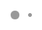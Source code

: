 
<!DOCTYPE html>


<html>
  <head>
    <meta charset="utf-8"><script type="text/javascript">(window.NREUM||(NREUM={})).init={ajax:{deny_list:["bam.nr-data.net"]}};(window.NREUM||(NREUM={})).loader_config={xpid:"UAQDVFVRGwEAXVlbBAg=",licenseKey:"8d5fb92f6e",applicationID:"2098939"};window.NREUM||(NREUM={}),__nr_require=function(t,e,n){function r(n){if(!e[n]){var i=e[n]={exports:{}};t[n][0].call(i.exports,function(e){var i=t[n][1][e];return r(i||e)},i,i.exports)}return e[n].exports}if("function"==typeof __nr_require)return __nr_require;for(var i=0;i<n.length;i++)r(n[i]);return r}({1:[function(t,e,n){function r(t){try{s.console&&console.log(t)}catch(e){}}var i,o=t("ee"),a=t(27),s={};try{i=localStorage.getItem("__nr_flags").split(","),console&&"function"==typeof console.log&&(s.console=!0,i.indexOf("dev")!==-1&&(s.dev=!0),i.indexOf("nr_dev")!==-1&&(s.nrDev=!0))}catch(c){}s.nrDev&&o.on("internal-error",function(t){r(t.stack)}),s.dev&&o.on("fn-err",function(t,e,n){r(n.stack)}),s.dev&&(r("NR AGENT IN DEVELOPMENT MODE"),r("flags: "+a(s,function(t,e){return t}).join(", ")))},{}],2:[function(t,e,n){function r(t,e,n,r,s){try{p?p-=1:i(s||new UncaughtException(t,e,n),!0)}catch(f){try{o("ierr",[f,c.now(),!0])}catch(d){}}return"function"==typeof u&&u.apply(this,a(arguments))}function UncaughtException(t,e,n){this.message=t||"Uncaught error with no additional information",this.sourceURL=e,this.line=n}function i(t,e){var n=e?null:c.now();o("err",[t,n])}var o=t("handle"),a=t(28),s=t("ee"),c=t("loader"),f=t("gos"),u=window.onerror,d=!1,l="nr@seenError";if(!c.disabled){var p=0;c.features.err=!0,t(1),window.onerror=r;try{throw new Error}catch(h){"stack"in h&&(t(10),t(9),"addEventListener"in window&&t(6),c.xhrWrappable&&t(11),d=!0)}s.on("fn-start",function(t,e,n){d&&(p+=1)}),s.on("fn-err",function(t,e,n){d&&!n[l]&&(f(n,l,function(){return!0}),this.thrown=!0,i(n))}),s.on("fn-end",function(){d&&!this.thrown&&p>0&&(p-=1)}),s.on("internal-error",function(t){o("ierr",[t,c.now(),!0])})}},{}],3:[function(t,e,n){var r=t("loader");r.disabled||(r.features.ins=!0)},{}],4:[function(t,e,n){function r(){var t=new PerformanceObserver(function(t,e){var n=t.getEntries();s(v,[n])});try{t.observe({entryTypes:["resource"]})}catch(e){}}function i(t){if(s(v,[window.performance.getEntriesByType(w)]),window.performance["c"+l])try{window.performance[h](m,i,!1)}catch(t){}else try{window.performance[h]("webkit"+m,i,!1)}catch(t){}}function o(t){}if(window.performance&&window.performance.timing&&window.performance.getEntriesByType){var a=t("ee"),s=t("handle"),c=t(10),f=t(9),u=t(5),d=t(19),l="learResourceTimings",p="addEventListener",h="removeEventListener",m="resourcetimingbufferfull",v="bstResource",w="resource",g="-start",y="-end",x="fn"+g,b="fn"+y,E="bstTimer",R="pushState",S=t("loader");if(!S.disabled){S.features.stn=!0,t(8),"addEventListener"in window&&t(6);var O=NREUM.o.EV;a.on(x,function(t,e){var n=t[0];n instanceof O&&(this.bstStart=S.now())}),a.on(b,function(t,e){var n=t[0];n instanceof O&&s("bst",[n,e,this.bstStart,S.now()])}),c.on(x,function(t,e,n){this.bstStart=S.now(),this.bstType=n}),c.on(b,function(t,e){s(E,[e,this.bstStart,S.now(),this.bstType])}),f.on(x,function(){this.bstStart=S.now()}),f.on(b,function(t,e){s(E,[e,this.bstStart,S.now(),"requestAnimationFrame"])}),a.on(R+g,function(t){this.time=S.now(),this.startPath=location.pathname+location.hash}),a.on(R+y,function(t){s("bstHist",[location.pathname+location.hash,this.startPath,this.time])}),u()?(s(v,[window.performance.getEntriesByType("resource")]),r()):p in window.performance&&(window.performance["c"+l]?window.performance[p](m,i,d(!1)):window.performance[p]("webkit"+m,i,d(!1))),document[p]("scroll",o,d(!1)),document[p]("keypress",o,d(!1)),document[p]("click",o,d(!1))}}},{}],5:[function(t,e,n){e.exports=function(){return"PerformanceObserver"in window&&"function"==typeof window.PerformanceObserver}},{}],6:[function(t,e,n){function r(t){for(var e=t;e&&!e.hasOwnProperty(u);)e=Object.getPrototypeOf(e);e&&i(e)}function i(t){s.inPlace(t,[u,d],"-",o)}function o(t,e){return t[1]}var a=t("ee").get("events"),s=t("wrap-function")(a,!0),c=t("gos"),f=XMLHttpRequest,u="addEventListener",d="removeEventListener";e.exports=a,"getPrototypeOf"in Object?(r(document),r(window),r(f.prototype)):f.prototype.hasOwnProperty(u)&&(i(window),i(f.prototype)),a.on(u+"-start",function(t,e){var n=t[1];if(null!==n&&("function"==typeof n||"object"==typeof n)){var r=c(n,"nr@wrapped",function(){function t(){if("function"==typeof n.handleEvent)return n.handleEvent.apply(n,arguments)}var e={object:t,"function":n}[typeof n];return e?s(e,"fn-",null,e.name||"anonymous"):n});this.wrapped=t[1]=r}}),a.on(d+"-start",function(t){t[1]=this.wrapped||t[1]})},{}],7:[function(t,e,n){function r(t,e,n){var r=t[e];"function"==typeof r&&(t[e]=function(){var t=o(arguments),e={};i.emit(n+"before-start",[t],e);var a;e[m]&&e[m].dt&&(a=e[m].dt);var s=r.apply(this,t);return i.emit(n+"start",[t,a],s),s.then(function(t){return i.emit(n+"end",[null,t],s),t},function(t){throw i.emit(n+"end",[t],s),t})})}var i=t("ee").get("fetch"),o=t(28),a=t(27);e.exports=i;var s=window,c="fetch-",f=c+"body-",u=["arrayBuffer","blob","json","text","formData"],d=s.Request,l=s.Response,p=s.fetch,h="prototype",m="nr@context";d&&l&&p&&(a(u,function(t,e){r(d[h],e,f),r(l[h],e,f)}),r(s,"fetch",c),i.on(c+"end",function(t,e){var n=this;if(e){var r=e.headers.get("content-length");null!==r&&(n.rxSize=r),i.emit(c+"done",[null,e],n)}else i.emit(c+"done",[t],n)}))},{}],8:[function(t,e,n){var r=t("ee").get("history"),i=t("wrap-function")(r);e.exports=r;var o=window.history&&window.history.constructor&&window.history.constructor.prototype,a=window.history;o&&o.pushState&&o.replaceState&&(a=o),i.inPlace(a,["pushState","replaceState"],"-")},{}],9:[function(t,e,n){var r=t("ee").get("raf"),i=t("wrap-function")(r),o="equestAnimationFrame";e.exports=r,i.inPlace(window,["r"+o,"mozR"+o,"webkitR"+o,"msR"+o],"raf-"),r.on("raf-start",function(t){t[0]=i(t[0],"fn-")})},{}],10:[function(t,e,n){function r(t,e,n){t[0]=a(t[0],"fn-",null,n)}function i(t,e,n){this.method=n,this.timerDuration=isNaN(t[1])?0:+t[1],t[0]=a(t[0],"fn-",this,n)}var o=t("ee").get("timer"),a=t("wrap-function")(o),s="setTimeout",c="setInterval",f="clearTimeout",u="-start",d="-";e.exports=o,a.inPlace(window,[s,"setImmediate"],s+d),a.inPlace(window,[c],c+d),a.inPlace(window,[f,"clearImmediate"],f+d),o.on(c+u,r),o.on(s+u,i)},{}],11:[function(t,e,n){function r(t,e){d.inPlace(e,["onreadystatechange"],"fn-",s)}function i(){var t=this,e=u.context(t);t.readyState>3&&!e.resolved&&(e.resolved=!0,u.emit("xhr-resolved",[],t)),d.inPlace(t,y,"fn-",s)}function o(t){x.push(t),m&&(E?E.then(a):w?w(a):(R=-R,S.data=R))}function a(){for(var t=0;t<x.length;t++)r([],x[t]);x.length&&(x=[])}function s(t,e){return e}function c(t,e){for(var n in t)e[n]=t[n];return e}t(6);var f=t("ee"),u=f.get("xhr"),d=t("wrap-function")(u),l=t(19),p=NREUM.o,h=p.XHR,m=p.MO,v=p.PR,w=p.SI,g="readystatechange",y=["onload","onerror","onabort","onloadstart","onloadend","onprogress","ontimeout"],x=[];e.exports=u;var b=window.XMLHttpRequest=function(t){var e=new h(t);try{u.emit("new-xhr",[e],e),e.addEventListener(g,i,l(!1))}catch(n){try{u.emit("internal-error",[n])}catch(r){}}return e};if(c(h,b),b.prototype=h.prototype,d.inPlace(b.prototype,["open","send"],"-xhr-",s),u.on("send-xhr-start",function(t,e){r(t,e),o(e)}),u.on("open-xhr-start",r),m){var E=v&&v.resolve();if(!w&&!v){var R=1,S=document.createTextNode(R);new m(a).observe(S,{characterData:!0})}}else f.on("fn-end",function(t){t[0]&&t[0].type===g||a()})},{}],12:[function(t,e,n){function r(t){if(!s(t))return null;var e=window.NREUM;if(!e.loader_config)return null;var n=(e.loader_config.accountID||"").toString()||null,r=(e.loader_config.agentID||"").toString()||null,f=(e.loader_config.trustKey||"").toString()||null;if(!n||!r)return null;var h=p.generateSpanId(),m=p.generateTraceId(),v=Date.now(),w={spanId:h,traceId:m,timestamp:v};return(t.sameOrigin||c(t)&&l())&&(w.traceContextParentHeader=i(h,m),w.traceContextStateHeader=o(h,v,n,r,f)),(t.sameOrigin&&!u()||!t.sameOrigin&&c(t)&&d())&&(w.newrelicHeader=a(h,m,v,n,r,f)),w}function i(t,e){return"00-"+e+"-"+t+"-01"}function o(t,e,n,r,i){var o=0,a="",s=1,c="",f="";return i+"@nr="+o+"-"+s+"-"+n+"-"+r+"-"+t+"-"+a+"-"+c+"-"+f+"-"+e}function a(t,e,n,r,i,o){var a="btoa"in window&&"function"==typeof window.btoa;if(!a)return null;var s={v:[0,1],d:{ty:"Browser",ac:r,ap:i,id:t,tr:e,ti:n}};return o&&r!==o&&(s.d.tk=o),btoa(JSON.stringify(s))}function s(t){return f()&&c(t)}function c(t){var e=!1,n={};if("init"in NREUM&&"distributed_tracing"in NREUM.init&&(n=NREUM.init.distributed_tracing),t.sameOrigin)e=!0;else if(n.allowed_origins instanceof Array)for(var r=0;r<n.allowed_origins.length;r++){var i=h(n.allowed_origins[r]);if(t.hostname===i.hostname&&t.protocol===i.protocol&&t.port===i.port){e=!0;break}}return e}function f(){return"init"in NREUM&&"distributed_tracing"in NREUM.init&&!!NREUM.init.distributed_tracing.enabled}function u(){return"init"in NREUM&&"distributed_tracing"in NREUM.init&&!!NREUM.init.distributed_tracing.exclude_newrelic_header}function d(){return"init"in NREUM&&"distributed_tracing"in NREUM.init&&NREUM.init.distributed_tracing.cors_use_newrelic_header!==!1}function l(){return"init"in NREUM&&"distributed_tracing"in NREUM.init&&!!NREUM.init.distributed_tracing.cors_use_tracecontext_headers}var p=t(24),h=t(14);e.exports={generateTracePayload:r,shouldGenerateTrace:s}},{}],13:[function(t,e,n){function r(t){var e=this.params,n=this.metrics;if(!this.ended){this.ended=!0;for(var r=0;r<l;r++)t.removeEventListener(d[r],this.listener,!1);return e.protocol&&"data"===e.protocol?void g("Ajax/DataUrl/Excluded"):void(e.aborted||(n.duration=a.now()-this.startTime,this.loadCaptureCalled||4!==t.readyState?null==e.status&&(e.status=0):o(this,t),n.cbTime=this.cbTime,s("xhr",[e,n,this.startTime,this.endTime,"xhr"],this)))}}function i(t,e){var n=c(e),r=t.params;r.hostname=n.hostname,r.port=n.port,r.protocol=n.protocol,r.host=n.hostname+":"+n.port,r.pathname=n.pathname,t.parsedOrigin=n,t.sameOrigin=n.sameOrigin}function o(t,e){t.params.status=e.status;var n=v(e,t.lastSize);if(n&&(t.metrics.rxSize=n),t.sameOrigin){var r=e.getResponseHeader("X-NewRelic-App-Data");r&&(t.params.cat=r.split(", ").pop())}t.loadCaptureCalled=!0}var a=t("loader");if(a.xhrWrappable&&!a.disabled){var s=t("handle"),c=t(14),f=t(12).generateTracePayload,u=t("ee"),d=["load","error","abort","timeout"],l=d.length,p=t("id"),h=t(20),m=t(18),v=t(15),w=t(19),g=t(21).recordSupportability,y=NREUM.o.REQ,x=window.XMLHttpRequest;a.features.xhr=!0,t(11),t(7),u.on("new-xhr",function(t){var e=this;e.totalCbs=0,e.called=0,e.cbTime=0,e.end=r,e.ended=!1,e.xhrGuids={},e.lastSize=null,e.loadCaptureCalled=!1,e.params=this.params||{},e.metrics=this.metrics||{},t.addEventListener("load",function(n){o(e,t)},w(!1)),h&&(h>34||h<10)||t.addEventListener("progress",function(t){e.lastSize=t.loaded},w(!1))}),u.on("open-xhr-start",function(t){this.params={method:t[0]},i(this,t[1]),this.metrics={}}),u.on("open-xhr-end",function(t,e){"loader_config"in NREUM&&"xpid"in NREUM.loader_config&&this.sameOrigin&&e.setRequestHeader("X-NewRelic-ID",NREUM.loader_config.xpid);var n=f(this.parsedOrigin);if(n){var r=!1;n.newrelicHeader&&(e.setRequestHeader("newrelic",n.newrelicHeader),r=!0),n.traceContextParentHeader&&(e.setRequestHeader("traceparent",n.traceContextParentHeader),n.traceContextStateHeader&&e.setRequestHeader("tracestate",n.traceContextStateHeader),r=!0),r&&(this.dt=n)}}),u.on("send-xhr-start",function(t,e){var n=this.metrics,r=t[0],i=this;if(n&&r){var o=m(r);o&&(n.txSize=o)}this.startTime=a.now(),this.listener=function(t){try{"abort"!==t.type||i.loadCaptureCalled||(i.params.aborted=!0),("load"!==t.type||i.called===i.totalCbs&&(i.onloadCalled||"function"!=typeof e.onload))&&i.end(e)}catch(n){try{u.emit("internal-error",[n])}catch(r){}}};for(var s=0;s<l;s++)e.addEventListener(d[s],this.listener,w(!1))}),u.on("xhr-cb-time",function(t,e,n){this.cbTime+=t,e?this.onloadCalled=!0:this.called+=1,this.called!==this.totalCbs||!this.onloadCalled&&"function"==typeof n.onload||this.end(n)}),u.on("xhr-load-added",function(t,e){var n=""+p(t)+!!e;this.xhrGuids&&!this.xhrGuids[n]&&(this.xhrGuids[n]=!0,this.totalCbs+=1)}),u.on("xhr-load-removed",function(t,e){var n=""+p(t)+!!e;this.xhrGuids&&this.xhrGuids[n]&&(delete this.xhrGuids[n],this.totalCbs-=1)}),u.on("xhr-resolved",function(){this.endTime=a.now()}),u.on("addEventListener-end",function(t,e){e instanceof x&&"load"===t[0]&&u.emit("xhr-load-added",[t[1],t[2]],e)}),u.on("removeEventListener-end",function(t,e){e instanceof x&&"load"===t[0]&&u.emit("xhr-load-removed",[t[1],t[2]],e)}),u.on("fn-start",function(t,e,n){e instanceof x&&("onload"===n&&(this.onload=!0),("load"===(t[0]&&t[0].type)||this.onload)&&(this.xhrCbStart=a.now()))}),u.on("fn-end",function(t,e){this.xhrCbStart&&u.emit("xhr-cb-time",[a.now()-this.xhrCbStart,this.onload,e],e)}),u.on("fetch-before-start",function(t){function e(t,e){var n=!1;return e.newrelicHeader&&(t.set("newrelic",e.newrelicHeader),n=!0),e.traceContextParentHeader&&(t.set("traceparent",e.traceContextParentHeader),e.traceContextStateHeader&&t.set("tracestate",e.traceContextStateHeader),n=!0),n}var n,r=t[1]||{};"string"==typeof t[0]?n=t[0]:t[0]&&t[0].url?n=t[0].url:window.URL&&t[0]&&t[0]instanceof URL&&(n=t[0].href),n&&(this.parsedOrigin=c(n),this.sameOrigin=this.parsedOrigin.sameOrigin);var i=f(this.parsedOrigin);if(i&&(i.newrelicHeader||i.traceContextParentHeader))if("string"==typeof t[0]||window.URL&&t[0]&&t[0]instanceof URL){var o={};for(var a in r)o[a]=r[a];o.headers=new Headers(r.headers||{}),e(o.headers,i)&&(this.dt=i),t.length>1?t[1]=o:t.push(o)}else t[0]&&t[0].headers&&e(t[0].headers,i)&&(this.dt=i)}),u.on("fetch-start",function(t,e){this.params={},this.metrics={},this.startTime=a.now(),this.dt=e,t.length>=1&&(this.target=t[0]),t.length>=2&&(this.opts=t[1]);var n,r=this.opts||{},o=this.target;if("string"==typeof o?n=o:"object"==typeof o&&o instanceof y?n=o.url:window.URL&&"object"==typeof o&&o instanceof URL&&(n=o.href),i(this,n),"data"!==this.params.protocol){var s=(""+(o&&o instanceof y&&o.method||r.method||"GET")).toUpperCase();this.params.method=s,this.txSize=m(r.body)||0}}),u.on("fetch-done",function(t,e){if(this.endTime=a.now(),this.params||(this.params={}),"data"===this.params.protocol)return void g("Ajax/DataUrl/Excluded");this.params.status=e?e.status:0;var n;"string"==typeof this.rxSize&&this.rxSize.length>0&&(n=+this.rxSize);var r={txSize:this.txSize,rxSize:n,duration:a.now()-this.startTime};s("xhr",[this.params,r,this.startTime,this.endTime,"fetch"],this)})}},{}],14:[function(t,e,n){var r={};e.exports=function(t){if(t in r)return r[t];if(0===(t||"").indexOf("data:"))return{protocol:"data"};var e=document.createElement("a"),n=window.location,i={};e.href=t,i.port=e.port;var o=e.href.split("://");!i.port&&o[1]&&(i.port=o[1].split("/")[0].split("@").pop().split(":")[1]),i.port&&"0"!==i.port||(i.port="https"===o[0]?"443":"80"),i.hostname=e.hostname||n.hostname,i.pathname=e.pathname,i.protocol=o[0],"/"!==i.pathname.charAt(0)&&(i.pathname="/"+i.pathname);var a=!e.protocol||":"===e.protocol||e.protocol===n.protocol,s=e.hostname===document.domain&&e.port===n.port;return i.sameOrigin=a&&(!e.hostname||s),"/"===i.pathname&&(r[t]=i),i}},{}],15:[function(t,e,n){function r(t,e){var n=t.responseType;return"json"===n&&null!==e?e:"arraybuffer"===n||"blob"===n||"json"===n?i(t.response):"text"===n||""===n||void 0===n?i(t.responseText):void 0}var i=t(18);e.exports=r},{}],16:[function(t,e,n){function r(){}function i(t,e,n,r){return function(){return u.recordSupportability("API/"+e+"/called"),o(t+e,[f.now()].concat(s(arguments)),n?null:this,r),n?void 0:this}}var o=t("handle"),a=t(27),s=t(28),c=t("ee").get("tracer"),f=t("loader"),u=t(21),d=NREUM;"undefined"==typeof window.newrelic&&(newrelic=d);var l=["setPageViewName","setCustomAttribute","setErrorHandler","finished","addToTrace","inlineHit","addRelease"],p="api-",h=p+"ixn-";a(l,function(t,e){d[e]=i(p,e,!0,"api")}),d.addPageAction=i(p,"addPageAction",!0),d.setCurrentRouteName=i(p,"routeName",!0),e.exports=newrelic,d.interaction=function(){return(new r).get()};var m=r.prototype={createTracer:function(t,e){var n={},r=this,i="function"==typeof e;return o(h+"tracer",[f.now(),t,n],r),function(){if(c.emit((i?"":"no-")+"fn-start",[f.now(),r,i],n),i)try{return e.apply(this,arguments)}catch(t){throw c.emit("fn-err",[arguments,this,t],n),t}finally{c.emit("fn-end",[f.now()],n)}}}};a("actionText,setName,setAttribute,save,ignore,onEnd,getContext,end,get".split(","),function(t,e){m[e]=i(h,e)}),newrelic.noticeError=function(t,e){"string"==typeof t&&(t=new Error(t)),u.recordSupportability("API/noticeError/called"),o("err",[t,f.now(),!1,e])}},{}],17:[function(t,e,n){function r(t){if(NREUM.init){for(var e=NREUM.init,n=t.split("."),r=0;r<n.length-1;r++)if(e=e[n[r]],"object"!=typeof e)return;return e=e[n[n.length-1]]}}e.exports={getConfiguration:r}},{}],18:[function(t,e,n){e.exports=function(t){if("string"==typeof t&&t.length)return t.length;if("object"==typeof t){if("undefined"!=typeof ArrayBuffer&&t instanceof ArrayBuffer&&t.byteLength)return t.byteLength;if("undefined"!=typeof Blob&&t instanceof Blob&&t.size)return t.size;if(!("undefined"!=typeof FormData&&t instanceof FormData))try{return JSON.stringify(t).length}catch(e){return}}}},{}],19:[function(t,e,n){var r=!1;try{var i=Object.defineProperty({},"passive",{get:function(){r=!0}});window.addEventListener("testPassive",null,i),window.removeEventListener("testPassive",null,i)}catch(o){}e.exports=function(t){return r?{passive:!0,capture:!!t}:!!t}},{}],20:[function(t,e,n){var r=0,i=navigator.userAgent.match(/Firefox[\/\s](\d+\.\d+)/);i&&(r=+i[1]),e.exports=r},{}],21:[function(t,e,n){function r(t,e){var n=[a,t,{name:t},e];return o("storeMetric",n,null,"api"),n}function i(t,e){var n=[s,t,{name:t},e];return o("storeEventMetrics",n,null,"api"),n}var o=t("handle"),a="sm",s="cm";e.exports={constants:{SUPPORTABILITY_METRIC:a,CUSTOM_METRIC:s},recordSupportability:r,recordCustom:i}},{}],22:[function(t,e,n){function r(){return s.exists&&performance.now?Math.round(performance.now()):(o=Math.max((new Date).getTime(),o))-a}function i(){return o}var o=(new Date).getTime(),a=o,s=t(29);e.exports=r,e.exports.offset=a,e.exports.getLastTimestamp=i},{}],23:[function(t,e,n){function r(t,e){var n=t.getEntries();n.forEach(function(t){"first-paint"===t.name?p("timing",["fp",Math.floor(t.startTime)]):"first-contentful-paint"===t.name&&p("timing",["fcp",Math.floor(t.startTime)])})}function i(t,e){var n=t.getEntries();if(n.length>0){var r=n[n.length-1];if(f&&f<r.startTime)return;var i=[r],o=a({});o&&i.push(o),p("lcp",i)}}function o(t){t.getEntries().forEach(function(t){t.hadRecentInput||p("cls",[t])})}function a(t){var e=navigator.connection||navigator.mozConnection||navigator.webkitConnection;if(e)return e.type&&(t["net-type"]=e.type),e.effectiveType&&(t["net-etype"]=e.effectiveType),e.rtt&&(t["net-rtt"]=e.rtt),e.downlink&&(t["net-dlink"]=e.downlink),t}function s(t){if(t instanceof w&&!y){var e=Math.round(t.timeStamp),n={type:t.type};a(n),e<=h.now()?n.fid=h.now()-e:e>h.offset&&e<=Date.now()?(e-=h.offset,n.fid=h.now()-e):e=h.now(),y=!0,p("timing",["fi",e,n])}}function c(t){"hidden"===t&&(f=h.now(),p("pageHide",[f]))}if(!("init"in NREUM&&"page_view_timing"in NREUM.init&&"enabled"in NREUM.init.page_view_timing&&NREUM.init.page_view_timing.enabled===!1)){var f,u,d,l,p=t("handle"),h=t("loader"),m=t(26),v=t(19),w=NREUM.o.EV;if("PerformanceObserver"in window&&"function"==typeof window.PerformanceObserver){u=new PerformanceObserver(r);try{u.observe({entryTypes:["paint"]})}catch(g){}d=new PerformanceObserver(i);try{d.observe({entryTypes:["largest-contentful-paint"]})}catch(g){}l=new PerformanceObserver(o);try{l.observe({type:"layout-shift",buffered:!0})}catch(g){}}if("addEventListener"in document){var y=!1,x=["click","keydown","mousedown","pointerdown","touchstart"];x.forEach(function(t){document.addEventListener(t,s,v(!1))})}m(c)}},{}],24:[function(t,e,n){function r(){function t(){return e?15&e[n++]:16*Math.random()|0}var e=null,n=0,r=window.crypto||window.msCrypto;r&&r.getRandomValues&&(e=r.getRandomValues(new Uint8Array(31)));for(var i,o="xxxxxxxx-xxxx-4xxx-yxxx-xxxxxxxxxxxx",a="",s=0;s<o.length;s++)i=o[s],"x"===i?a+=t().toString(16):"y"===i?(i=3&t()|8,a+=i.toString(16)):a+=i;return a}function i(){return a(16)}function o(){return a(32)}function a(t){function e(){return n?15&n[r++]:16*Math.random()|0}var n=null,r=0,i=window.crypto||window.msCrypto;i&&i.getRandomValues&&Uint8Array&&(n=i.getRandomValues(new Uint8Array(t)));for(var o=[],a=0;a<t;a++)o.push(e().toString(16));return o.join("")}e.exports={generateUuid:r,generateSpanId:i,generateTraceId:o}},{}],25:[function(t,e,n){function r(t,e){if(!i)return!1;if(t!==i)return!1;if(!e)return!0;if(!o)return!1;for(var n=o.split("."),r=e.split("."),a=0;a<r.length;a++)if(r[a]!==n[a])return!1;return!0}var i=null,o=null,a=/Version\/(\S+)\s+Safari/;if(navigator.userAgent){var s=navigator.userAgent,c=s.match(a);c&&s.indexOf("Chrome")===-1&&s.indexOf("Chromium")===-1&&(i="Safari",o=c[1])}e.exports={agent:i,version:o,match:r}},{}],26:[function(t,e,n){function r(t){function e(){t(s&&document[s]?document[s]:document[o]?"hidden":"visible")}"addEventListener"in document&&a&&document.addEventListener(a,e,i(!1))}var i=t(19);e.exports=r;var o,a,s;"undefined"!=typeof document.hidden?(o="hidden",a="visibilitychange",s="visibilityState"):"undefined"!=typeof document.msHidden?(o="msHidden",a="msvisibilitychange"):"undefined"!=typeof document.webkitHidden&&(o="webkitHidden",a="webkitvisibilitychange",s="webkitVisibilityState")},{}],27:[function(t,e,n){function r(t,e){var n=[],r="",o=0;for(r in t)i.call(t,r)&&(n[o]=e(r,t[r]),o+=1);return n}var i=Object.prototype.hasOwnProperty;e.exports=r},{}],28:[function(t,e,n){function r(t,e,n){e||(e=0),"undefined"==typeof n&&(n=t?t.length:0);for(var r=-1,i=n-e||0,o=Array(i<0?0:i);++r<i;)o[r]=t[e+r];return o}e.exports=r},{}],29:[function(t,e,n){e.exports={exists:"undefined"!=typeof window.performance&&window.performance.timing&&"undefined"!=typeof window.performance.timing.navigationStart}},{}],ee:[function(t,e,n){function r(){}function i(t){function e(t){return t&&t instanceof r?t:t?f(t,c,a):a()}function n(n,r,i,o,a){if(a!==!1&&(a=!0),!p.aborted||o){t&&a&&t(n,r,i);for(var s=e(i),c=m(n),f=c.length,u=0;u<f;u++)c[u].apply(s,r);var l=d[y[n]];return l&&l.push([x,n,r,s]),s}}function o(t,e){g[t]=m(t).concat(e)}function h(t,e){var n=g[t];if(n)for(var r=0;r<n.length;r++)n[r]===e&&n.splice(r,1)}function m(t){return g[t]||[]}function v(t){return l[t]=l[t]||i(n)}function w(t,e){p.aborted||u(t,function(t,n){e=e||"feature",y[n]=e,e in d||(d[e]=[])})}var g={},y={},x={on:o,addEventListener:o,removeEventListener:h,emit:n,get:v,listeners:m,context:e,buffer:w,abort:s,aborted:!1};return x}function o(t){return f(t,c,a)}function a(){return new r}function s(){(d.api||d.feature)&&(p.aborted=!0,d=p.backlog={})}var c="nr@context",f=t("gos"),u=t(27),d={},l={},p=e.exports=i();e.exports.getOrSetContext=o,p.backlog=d},{}],gos:[function(t,e,n){function r(t,e,n){if(i.call(t,e))return t[e];var r=n();if(Object.defineProperty&&Object.keys)try{return Object.defineProperty(t,e,{value:r,writable:!0,enumerable:!1}),r}catch(o){}return t[e]=r,r}var i=Object.prototype.hasOwnProperty;e.exports=r},{}],handle:[function(t,e,n){function r(t,e,n,r){i.buffer([t],r),i.emit(t,e,n)}var i=t("ee").get("handle");e.exports=r,r.ee=i},{}],id:[function(t,e,n){function r(t){var e=typeof t;return!t||"object"!==e&&"function"!==e?-1:t===window?0:a(t,o,function(){return i++})}var i=1,o="nr@id",a=t("gos");e.exports=r},{}],loader:[function(t,e,n){function r(){if(!O++){var t=S.info=NREUM.info,e=m.getElementsByTagName("script")[0];if(setTimeout(f.abort,3e4),!(t&&t.licenseKey&&t.applicationID&&e))return f.abort();c(E,function(e,n){t[e]||(t[e]=n)});var n=a();s("mark",["onload",n+S.offset],null,"api"),s("timing",["load",n]);var r=m.createElement("script");0===t.agent.indexOf("http://")||0===t.agent.indexOf("https://")?r.src=t.agent:r.src=p+"://"+t.agent,e.parentNode.insertBefore(r,e)}}function i(){"complete"===m.readyState&&o()}function o(){s("mark",["domContent",a()+S.offset],null,"api")}var a=t(22),s=t("handle"),c=t(27),f=t("ee"),u=t(25),d=t(17),l=t(19),p=d.getConfiguration("ssl")===!1?"http":"https",h=window,m=h.document,v="addEventListener",w="attachEvent",g=h.XMLHttpRequest,y=g&&g.prototype,x=!1;NREUM.o={ST:setTimeout,SI:h.setImmediate,CT:clearTimeout,XHR:g,REQ:h.Request,EV:h.Event,PR:h.Promise,MO:h.MutationObserver};var b=""+location,E={beacon:"bam.nr-data.net",errorBeacon:"bam.nr-data.net",agent:"js-agent.newrelic.com/nr-1216.min.js"},R=g&&y&&y[v]&&!/CriOS/.test(navigator.userAgent),S=e.exports={offset:a.getLastTimestamp(),now:a,origin:b,features:{},xhrWrappable:R,userAgent:u,disabled:x};if(!x){t(16),t(23),m[v]?(m[v]("DOMContentLoaded",o,l(!1)),h[v]("load",r,l(!1))):(m[w]("onreadystatechange",i),h[w]("onload",r)),s("mark",["firstbyte",a.getLastTimestamp()],null,"api");var O=0}},{}],"wrap-function":[function(t,e,n){function r(t,e){function n(e,n,r,c,f){function nrWrapper(){var o,a,u,l;try{a=this,o=d(arguments),u="function"==typeof r?r(o,a):r||{}}catch(p){i([p,"",[o,a,c],u],t)}s(n+"start",[o,a,c],u,f);try{return l=e.apply(a,o)}catch(h){throw s(n+"err",[o,a,h],u,f),h}finally{s(n+"end",[o,a,l],u,f)}}return a(e)?e:(n||(n=""),nrWrapper[l]=e,o(e,nrWrapper,t),nrWrapper)}function r(t,e,r,i,o){r||(r="");var s,c,f,u="-"===r.charAt(0);for(f=0;f<e.length;f++)c=e[f],s=t[c],a(s)||(t[c]=n(s,u?c+r:r,i,c,o))}function s(n,r,o,a){if(!h||e){var s=h;h=!0;try{t.emit(n,r,o,e,a)}catch(c){i([c,n,r,o],t)}h=s}}return t||(t=u),n.inPlace=r,n.flag=l,n}function i(t,e){e||(e=u);try{e.emit("internal-error",t)}catch(n){}}function o(t,e,n){if(Object.defineProperty&&Object.keys)try{var r=Object.keys(t);return r.forEach(function(n){Object.defineProperty(e,n,{get:function(){return t[n]},set:function(e){return t[n]=e,e}})}),e}catch(o){i([o],n)}for(var a in t)p.call(t,a)&&(e[a]=t[a]);return e}function a(t){return!(t&&t instanceof Function&&t.apply&&!t[l])}function s(t,e){var n=e(t);return n[l]=t,o(t,n,u),n}function c(t,e,n){var r=t[e];t[e]=s(r,n)}function f(){for(var t=arguments.length,e=new Array(t),n=0;n<t;++n)e[n]=arguments[n];return e}var u=t("ee"),d=t(28),l="nr@original",p=Object.prototype.hasOwnProperty,h=!1;e.exports=r,e.exports.wrapFunction=s,e.exports.wrapInPlace=c,e.exports.argsToArray=f},{}]},{},["loader",2,13,4,3]);</script><script type="text/javascript">window.NREUM||(NREUM={});NREUM.info={"beacon":"bam.nr-data.net","errorBeacon":"bam.nr-data.net","licenseKey":"8d5fb92f6e","applicationID":"2098939","transactionName":"ZwMAYEdSCktRWxZRXV5JJEFbUBBRX1ZNSEBfBA5RWEABTB5OC11FQ0gGUUFSDVQeSRddQUQPDVpqVwFMUVEOAmNFAxFAXFwKfFVMA1FeZg8HQxtUAUw=","queueTime":0,"applicationTime":281,"agent":""}</script>
    <title>Loading...</title>
    <meta property="og:title" content="" />

    
    <meta content='width=device-width, initial-scale=1.0, maximum-scale=1.0, user-scalable=no, viewport-fit=cover' name='viewport' />
    
    <meta name="description" content="Level up your coding skills and quickly land a job. This is the best place to expand your knowledge and get prepared for your next interview." />
    
    <meta property="og:image" content="/static/images/LeetCode_Sharing.png" />
    <meta property="og:description" content="Level up your coding skills and quickly land a job. This is the best place to expand your knowledge and get prepared for your next interview." />

    

    <link rel="apple-touch-icon" sizes="57x57" href="/apple-touch-icon-57x57.png" />
    <link rel="apple-touch-icon" sizes="60x60" href="/apple-touch-icon-60x60.png" />
    <link rel="apple-touch-icon" sizes="72x72" href="/apple-touch-icon-72x72.png" />
    <link rel="apple-touch-icon" sizes="76x76" href="/apple-touch-icon-76x76.png" />
    <link rel="apple-touch-icon" sizes="114x114" href="/apple-touch-icon-114x114.png" />
    <link rel="apple-touch-icon" sizes="120x120" href="/apple-touch-icon-120x120.png" />
    <link rel="apple-touch-icon" sizes="144x144" href="/apple-touch-icon-144x144.png" />
    <link rel="apple-touch-icon" sizes="152x152" href="/apple-touch-icon-152x152.png" />
    <link rel="apple-touch-icon" sizes="180x180" href="/apple-touch-icon-180x180.png" />
    <link rel="icon" type="image/png" href="/favicon-16x16.png" sizes="16x16" />
    <link rel="icon" type="image/png" href="/favicon-32x32.png" sizes="32x32" />
    <link rel="icon" type="image/png" href="/favicon-96x96.png" sizes="96x96" />
    <link rel="icon" type="image/png" href="/favicon-160x160.png" sizes="160x160" />
    <link rel="icon" type="image/png" href="/favicon-192x192.png" sizes="192x192" />
    <meta name="application-name" content="LeetCode"/>
    <meta name="msapplication-TileColor" content="#da532c" />
    <meta name="msapplication-TileImage" content="/mstile-144x144.png" />

    <script>
  (function(i,s,o,g,r,a,m){i['GoogleAnalyticsObject']=r;i[r]=i[r]||function(){
  (i[r].q=i[r].q||[]).push(arguments)},i[r].l=1*new Date();a=s
  .createElement(o),m=s.getElementsByTagName(o)[0];a.async=1;a.src=g;m
  .parentNode.insertBefore(a,m)})(window,document,'script',
  '//www.google-analytics.com/analytics.js','ga');
  var currentDate=new Date();
  var thresholdDate=new Date(Date.UTC(2022, 0, 1, 0, 0, 0));
  ga('create', 'UA-159258186-1', 'leetcode.com', { userId: 4006092, sampleRate: currentDate <= thresholdDate ? 75 : 100 });
  ga('set', {'dimension1': 'false', 'dimension2': '4006092'});
  ga('require', 'displayfeatures');
  ga('send', 'pageview');
</script>

<script type="text/javascript" defer="defer" src="https://extend.vimeocdn.com/ga/124665836.js"></script>


    


<style>
  #app {
    height: 100%;
    width: 100%;
    overflow-y: auto;
  }
</style>

    
  </head>
  <body>
    
<style id="initial-loading-style">
  #initial-loading {
    position: fixed;
    top: 0;
    left: 0;
    right: 0;
    bottom: 0;
    display: flex;
    align-items: center;
    justify-content: center;
    background: white;
    transition: opacity .6s;
    z-index: 1;
  }

  #initial-loading[data-is-hide="true"] {
    opacity: 0;
    pointer-events: none;
  }

  #initial-loading .spinner {
    display: flex;
  }

  #initial-loading .bounce {
    width: 18px;
    height: 18px;
    margin: 0 3px;
    background-color: #999999;
    border-radius: 100%;
    display: inline-block;
    -webkit-animation: sk-bouncedelay 1.4s infinite ease-in-out both;
    animation: sk-bouncedelay 1.4s infinite ease-in-out both;
  }

  #initial-loading .bounce:nth-child(1) {
    -webkit-animation-delay: -0.32s;
    animation-delay: -0.32s;
  }

  #initial-loading .bounce:nth-child(2) {
    -webkit-animation-delay: -0.16s;
    animation-delay: -0.16s;
  }

  @-webkit-keyframes sk-bouncedelay {

    0%,
    80%,
    100% {
      -webkit-transform: scale(0);
      transform: scale(0);
    }

    40% {
      -webkit-transform: scale(1.0);
      transform: scale(1.0);
    }
  }

  @keyframes sk-bouncedelay {

    0%,
    80%,
    100% {
      -webkit-transform: scale(0);
      transform: scale(0);
    }

    40% {
      -webkit-transform: scale(1.0);
      transform: scale(1.0);
    }
  }
</style>

<div id="initial-loading">
  <div class="spinner">
    <div class="bounce"></div>
    <div class="bounce"></div>
    <div class="bounce"></div>
  </div>
</div>

<div id="app"></div>


<script>
  function recaptchaV2Callback() {
    window.grecaptchaV2 = Object.assign(Object.create(Object.getPrototypeOf(window.grecaptcha)), window.grecaptcha)
  }

  function recaptchaV3Callback() {
    window.grecaptchaV3 = Object.assign(Object.create(Object.getPrototypeOf(window.grecaptcha)), window.grecaptcha)
  }
</script>

<script type="text/javascript" src="https://www.recaptcha.net/recaptcha/api.js?onload=recaptchaV2Callback&render=explicit" async
  defer></script>


<script
  src="https://www.recaptcha.net/recaptcha/api.js?onload=recaptchaV3Callback&render=6LdBpsIUAAAAAKAYWjZfIpn4cJHVIk_tsmxpl7cz"></script>
<script>
  // Clean it after removing loading placeholder from this file.
  window.prerenderReady = false;
</script>

    <script type="text/javascript" src="https://assets.leetcode.com/static_assets/public/webpack_bundles/runtime.87724bff8.js" ></script>
    <script type="text/javascript" src="https://assets.leetcode.com/static_assets/public/webpack_bundles/common/global.727c8222f.js" ></script>
    <script type="text/javascript" src="https://assets.leetcode.com/static_assets/public/webpack_bundles/common/styles/index.4857ec0d1.js" ></script>
    <script type="text/javascript" src="https://assets.leetcode.com/static_assets/public/webpack_bundles/common/styles/new/index.f67a6c5db.js" ></script>
    <script type="text/javascript" src="https://assets.leetcode.com/static_assets/public/webpack_bundles/vendor-libs.d60c1258f.js" ></script>
    <script type="text/javascript" src="https://assets.leetcode.com/static_assets/public/webpack_bundles/common-libs.ef1753c11.js" ></script>
    <script type="text/javascript" src="https://assets.leetcode.com/static_assets/public/webpack_bundles/new-libs.d88a363a5.js" ></script>

    

<script type="text/javascript" src="https://assets.leetcode.com/static_assets/public/webpack_bundles/new-apps/desktop.834355d8b.js" ></script>



    
      <script type="text/javascript">

  var eventURL = 'https://leetcode.com/jobs/';
  var CONTENT = "🔈 LeetCode is hiring! Apply NOW.🔈";

  function getHashCode(str) {
    var hash = 0,
      i,
      chr;
    if (str.length === 0) return hash;
    for (i = 0; i < str.length; i++) {
      chr = str.charCodeAt(i);
      hash = (hash << 5) - hash + chr;
      hash |= 0;
    }
    return hash;
  }

  var LOCAL_STORAGE_KEY = 'feedback-tab:' + getHashCode(eventURL + CONTENT);
  var CLOSE_BUTTON_CLICKED = false;

  var CLOSE_BUTTON_HTML =
    '\
        <?xml version="1.0" encoding="UTF-8"?>\
        <svg id="close-icon-svg" width="24px" height="24px" viewBox="0 0 24 24" version="1.1" xmlns="http://www.w3.org/2000/svg" xmlns:xlink="http://www.w3.org/1999/xlink">\
            <title>icon/close</title>\
            <defs></defs>\
            <g id="close-icon" stroke="none" stroke-width="1" fill="none" fill-rule="evenodd">\
                <polygon id="path-1" points="19 6.41 17.59 5 12 10.59 6.41 5 5 6.41 10.59 12 5 17.59 6.41 19 12 13.41 17.59 19 19 17.59 13.41 12"></polygon>\
            </g>\
        </svg>\
    ';

  function onClickClose(e) {
    e.preventDefault();
    document
      .querySelector('.feedback-anchor')
      .classList.add('feedback-anchor-closing');
    window.localStorage.setItem(LOCAL_STORAGE_KEY, Date.now());
    CLOSE_BUTTON_CLICKED = true;
  }

  function onTransitionEnd(event) {
    if (
      event.target &&
      CLOSE_BUTTON_CLICKED &&
      event.propertyName === 'opacity'
    ) {
      event.target.remove();
    }
  }

  function createFeedbackTab() {
    var closeButton = document.createElement('span');
    closeButton.classList.add('feedback-tab-close-button');
    closeButton.innerHTML = CLOSE_BUTTON_HTML;
    closeButton.addEventListener('click', onClickClose);

    var feedbackTabContent = document.createElement('span');
    feedbackTabContent.innerHTML = CONTENT;

    var feedbackTab = document.createElement('div');
    feedbackTab.classList.add('feedback-tab');

    feedbackTab.appendChild(feedbackTabContent);
    feedbackTab.appendChild(closeButton);

    var feedbackAnchor = document.createElement('a');
    feedbackAnchor.classList.add('feedback-anchor');
    feedbackAnchor.setAttribute('href', eventURL);
    feedbackAnchor.setAttribute('target', '_blank');
    feedbackAnchor.appendChild(feedbackTab);
    feedbackAnchor.addEventListener('transitionend', onTransitionEnd);
    return feedbackAnchor;
  }

  function createComingSoonBanner(text) {
    var banner = document.createElement('div');
    banner.classList.add('card-label');
    banner.style.background = 'rgb(95, 123, 230)';
    banner.style.color = 'white';
    banner.style['font-weight'] = 'bold';
    banner.innerHTML = text;
    return banner;
  }

  function insertFeedbackTab() {
    var feedbackTab = createFeedbackTab();
    var navbarRightContainer = document.getElementById(
      'navbar-right-container'
    );
    if (navbarRightContainer) {
      navbarRightContainer.insertBefore(
        feedbackTab,
        navbarRightContainer.firstChild
      );
    }
  }

  function insertComingSoonBanner(text, clsname) {
    var banner = createComingSoonBanner(text);
    var exploreCardContainer = document.getElementsByClassName(clsname);

    if (!exploreCardContainer.length) {
      return false;
    }

    var innerLayer = exploreCardContainer[0].getElementsByClassName(
      'top-inner-layer'
    );

    if (!innerLayer.length) {
      return false;
    }

    innerLayer[0].insertBefore(banner, innerLayer[0].firstChild);
    return true;
  }

  function loadLeetCodeChallenge() {
    if (!window.localStorage.getItem(LOCAL_STORAGE_KEY)) {
      setTimeout(insertFeedbackTab, 500);
    }

    if (window.location.pathname === '/explore/') {
      var comingSoonInterval = setInterval(function() {
        var res2 = insertComingSoonBanner(
          'Day 30',
          'september-leetcoding-challenge-2021'
        );
        if (/*res && */ res2 && comingSoonInterval) {
          clearInterval(comingSoonInterval);
        }
      }, 300);
    }

    var script = document.createElement('script');
    script.async = true;
    script.src = 'https://leetcode.com/static/cn.js';
    document.body.appendChild(script);
  }
</script>
<style>
  .feedback-tab {
    position: absolute;
    display: flex;
    align-items: center;
    top: 0px;
    right: 270px;
    background-color: #FFA400;
    color: white;
    opacity: 0.6;
    border-radius: 0 0 3px 3px;
    padding: 5px 10px;
    cursor: pointer;
    z-index: 2;
    transition: all 0.3s ease-in-out;
  }
  .feedback-tab:hover {
    opacity: 1;
  }
  .feedback-tab-close-button {
    margin-left: 5px;
    height: 1em;
    width: 1em;
    display: inline-flex;
    align-items: center;
    justify-content: center;
  }
  .feedback-anchor:focus {
    text-decoration: none;
  }
  .feedback-anchor-closing {
    opacity: 0;
    transition: opacity 0.3s ease-in-out;
  }
  aside#region_switcher {
    position: initial;
  }
  #close-icon-svg {
    opacity: 0.5;
    transition: all 0.3s ease-in-out;
  }
  #close-icon-svg:hover {
    opacity: 1;
  }
  #close-icon {
    fill: white;
  }
</style>


<!--@START: Nav Highlight Tag -->
<style>
  [id='interview-nav-item'] a.ant-dropdown-link::after {
    display: block;
    border-radius: 20px;
    padding: 0px 8px;
    color: white;
    font-size: 12px;
    position: absolute;
    top: -9px;
    font-weight: 500;
    transform: scale(0.6);
    right: -25px;
    content: 'New';
    background: rgb(236, 64, 122);
  }
  [class*='nav-item-container'] a[href='/contest/']::after {
    display: block;
    background: red;
    border-radius: 20px;
    padding: 0px 8px;
    color: white;
    font-size: 12px;
    position: absolute;
    top: -9px;
    right: -15px;
    font-weight: 500;
    transform: scale(0.6);
  }
</style>

<script type="text/javascript">
  var DISCOUNT_URL = '/subscribe/';
  var DISCOUNT_CONTENT =
    'In an effort to fight COVID-19, from now until a limited time only, users residing in India can enjoy discount on both&nbsp';
  var DISCOUNT_LINK = 'monthly and annual subscriptions';

  function createDiscountTab() {
    var discountTabContent = document.createElement('span');
    discountTabContent.innerHTML = DISCOUNT_CONTENT;
    var subscribeLink = document.createElement('a');
    subscribeLink.setAttribute('href', DISCOUNT_URL);
    subscribeLink.classList.add('subscribe-link');
    subscribeLink.innerHTML = DISCOUNT_LINK;
    var exclamation = document.createElement('span');
    exclamation.innerHTML = '!';

    var discountTab = document.createElement('div');
    discountTab.classList.add('col-md-12');
    discountTab.classList.add('alert');
    discountTab.classList.add('alert-warning');

    discountTab.appendChild(discountTabContent);
    discountTab.appendChild(subscribeLink);
    discountTab.appendChild(exclamation);

    var DiscountContainer = document.createElement('div');
    DiscountContainer.classList.add('container');
    DiscountContainer.classList.add('row');
    DiscountContainer.classList.add('no-margin');
    DiscountContainer.classList.add('container-center');
    DiscountContainer.appendChild(discountTab);
    return DiscountContainer;
  }

  function insertDiscountTab() {
    var discountTab = createDiscountTab();
    var container = document.getElementById('base_content');
    if (container) {
      container.insertBefore(discountTab, container.firstChild);
    }
  }

  window.onload = function() {
    if (window.LeetCodeData) {
      const {
        features: { enableIndiaPricing },
        userStatus: { countryCode },
      } = window.LeetCodeData;
      if (
        (window.location.pathname === '/' ||
          window.location.pathname.startsWith('/problemset')) &&
        enableIndiaPricing &&
        countryCode === 'IN'
      ) {
        setTimeout(insertDiscountTab, 500);
      }

      var script = document.createElement('script');
      script.async = true;
      document.body.appendChild(script);
    }
    loadLeetCodeChallenge();
    setTimeout(function() {
        document.getElementsByClassName("sidebar-challenge-ad")[0].style.display = "none";
    }, 1000);
  };
</script>
<style>
  .container-center {
    margin: auto;
    display: flex;
    justify-content: center;
    padding: 0;
    text-align: center;
    margin-top: -10px;
  }
  .subscribe-link {
    cursor: pointer;
  }
</style>
    
  </body>
</html>
